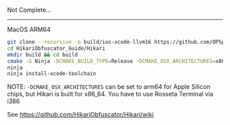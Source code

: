 Not Complete...

---
MacOS ARM64

```bash
git clone --recursive -b build/ios-xcode-llvm16 https://github.com/OPSphystech420/HikariObfuscator_Guide.git
cd HikariObfuscator_Guide/Hikari
mkdir build && cd build
cmake -G Ninja -DCMAKE_BUILD_TYPE=Release -DCMAKE_OSX_ARCHITECTURES=x86_64 -DLLVM_ENABLE_PROJECTS="clang;lld" -DLLVM_TARGETS_TO_BUILD="X86;ARM;AArch64" -DLLVM_ENABLE_ZSTD=OFF -DCMAKE_OSX_DEPLOYMENT_TARGET=12.0 -DLLVM_CREATE_XCODE_TOOLCHAIN=ON  -DLLVM_INCLUDE_TESTS=OFF -DLLVM_INCLUDE_EXAMPLES=OFF -DLLVM_INCLUDE_UTILS=OFF -DLLVM_INCLUDE_BENCHMARKS=OFF -DLLVM_BUILD_TOOLS=OFF -DLLVM_INSTALL_TOOLCHAIN_ONLY=ON -DCMAKE_INSTALL_PREFIX="./install" ../llvm
ninja
ninja install-xcode-toolchain
```

NOTE: `-DCMAKE_OSX_ARCHITECTURES` can be set to arm64 for Apple Silicon chips, but Hikari is built for x86_64. You have to use Rosseta Terminal via i386

See https://github.com/HikariObfuscator/Hikari/wiki
